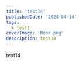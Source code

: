 ```yaml
---
title: 'test14'
publishedDate: '2024-04-14'
tags:
  - test1
coverImage: 'None.png'
description: test14
---
```


test14
